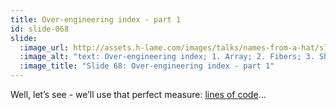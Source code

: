 ```yaml
---
title: Over-engineering index - part 1
id: slide-068
slide:
  :image_url: http://assets.h-lame.com/images/talks/names-from-a-hat/slides/068.png
  :image_alt: "text: Over-engineering index; 1. Array; 2. Fibers; 3. Shoes; 4. Hat; 5. El Rogue"
  :image_title: "Slide 68: Over-engineering index - part 1"
---
```

Well, let’s see - we’ll use that perfect measure: [lines of code](https://en.wikipedia.org/wiki/Source_lines_of_code)...
